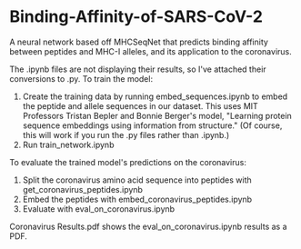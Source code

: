 # Binding-Affinity-of-SARS-CoV-2
A neural network based off MHCSeqNet that predicts binding affinity between peptides and MHC-I alleles, and its application to the coronavirus.

The .ipynb files are not displaying their results, so I've attached their conversions to .py. To train the model:
1. Create the training data by running embed_sequences.ipynb to embed the peptide and allele sequences in our dataset. This uses MIT Professors Tristan Bepler and Bonnie Berger's model, "Learning protein sequence embeddings using information from structure." (Of course, this will work if you run the .py files rather than .ipynb.)
2. Run train_network.ipynb

To evaluate the trained model's predictions on the coronavirus:
1. Split the coronavirus amino acid sequence into peptides with get_coronavirus_peptides.ipynb
2. Embed the peptides with embed_coronavirus_peptides.ipynb
3. Evaluate with eval_on_coronavirus.ipynb

Coronavirus Results.pdf shows the eval_on_coronavirus.ipynb results as a PDF.
